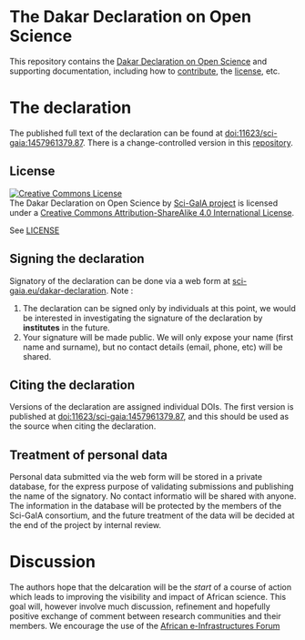 # The Dakar Declaration on Open Science

This repository contains the [Dakar Declaration on Open Science](http://www.sci-gaia.eu/dakar-declaration) and supporting documentation, including how to [contribute](CONTRIBUTING.md), the [license](LICENSE), etc.

# The declaration

The published full text of the declaration can be found at [doi:11623/sci-gaia:1457961379.87](http://dx.doi.org/11623/sci-gaia:1457961379.87). There is a change-controlled version in this [repository](Dakar-Declaration.md).


## License

<a rel="license" href="http://creativecommons.org/licenses/by-sa/4.0/"><img alt="Creative Commons License" style="border-width:0" src="https://i.creativecommons.org/l/by-sa/4.0/88x31.png" /></a><br /><span xmlns:dct="http://purl.org/dc/terms/" href="http://purl.org/dc/dcmitype/Text" property="dct:title" rel="dct:type">The Dakar Declaration on Open Science</span> by <a xmlns:cc="http://creativecommons.org/ns#" href="http://www.sci-gaia.eu/dakar-declaration" property="cc:attributionName" rel="cc:attributionURL">Sci-GaIA project</a> is licensed under a <a rel="license" href="http://creativecommons.org/licenses/by-sa/4.0/">Creative Commons Attribution-ShareAlike 4.0 International License</a>.

See [LICENSE](LICENSE)

## Signing the declaration

Signatory of the declaration can be done via a web form at [sci-gaia.eu/dakar-declaration](http://www.sci-gaia.eu/dakar-declaration). Note :

  1. The declaration can be signed only by individuals at this point, we would be interested in investigating the signature of the declaration by **institutes** in the future.
  2. Your signature will be made public. We will only expose your name (first name and surname), but no contact details (email, phone, etc) will be shared.


## Citing the declaration

Versions of the declaration are assigned individual DOIs. The first version is published at [doi:11623/sci-gaia:1457961379.87](http://dx.doi.org/11623/sci-gaia:1457961379.87), and this should be used as the source when citing the declaration.

## Treatment of personal data

Personal data submitted via the web form will be stored in a private database, for the express purpose of validating submissions and publishing the name of the signatory. No contact informatio will be shared with anyone. The information in the database will be protected by the members of the Sci-GaIA consortium, and the future treatment of the data will be decided at the end of the project by internal review.

# Discussion

The authors hope that the delcaration will be the _start_ of a course of action which leads to improving the visibility and impact of African science. This goal will, however involve much discussion, refinement and hopefully positive exchange of comment between research communities and their members. We encourage the use of the [African e-Infrastructures Forum](http://discourse.sci-gaia.eu)
